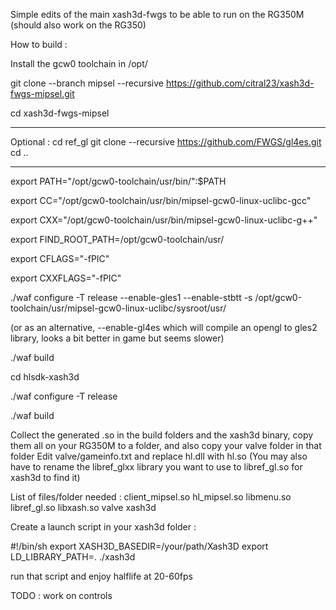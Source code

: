 Simple edits of the main xash3d-fwgs to be able to run on the RG350M (should also work on the RG350)

How to build :

Install the gcw0 toolchain in /opt/

git clone --branch mipsel --recursive https://github.com/citral23/xash3d-fwgs-mipsel.git

cd xash3d-fwgs-mipsel

--------------------

Optional : cd ref_gl git clone --recursive https://github.com/FWGS/gl4es.git cd ..

--------------------

export PATH="/opt/gcw0-toolchain/usr/bin/":$PATH

export CC="/opt/gcw0-toolchain/usr/bin/mipsel-gcw0-linux-uclibc-gcc"

export CXX="/opt/gcw0-toolchain/usr/bin/mipsel-gcw0-linux-uclibc-g++"

export FIND_ROOT_PATH=/opt/gcw0-toolchain/usr/

export CFLAGS="-fPIC"

export CXXFLAGS="-fPIC"

./waf configure -T release --enable-gles1 --enable-stbtt -s /opt/gcw0-toolchain/usr/mipsel-gcw0-linux-uclibc/sysroot/usr/

(or as an alternative, --enable-gl4es which will compile an opengl to gles2 library, looks a bit better in game but seems slower)

./waf build


cd hlsdk-xash3d

./waf configure -T release

./waf build

Collect the generated .so in the build folders and the xash3d binary, copy them all on your RG350M to a folder, and also copy your valve folder in that folder
Edit valve/gameinfo.txt and replace hl.dll with hl.so (You may also have to rename the libref_glxx library you want to use to libref_gl.so for xash3d to find it)

List of files/folder needed :
client_mipsel.so
hl_mipsel.so
libmenu.so
libref_gl.so
libxash.so
valve
xash3d

Create a launch script in your xash3d folder :

#!/bin/sh
export XASH3D_BASEDIR=/your/path/Xash3D
export LD_LIBRARY_PATH=.
./xash3d

run that script and enjoy halflife at 20-60fps

TODO : work on controls




